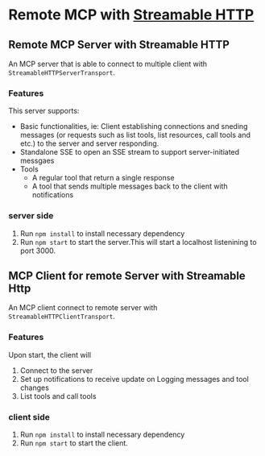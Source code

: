 # Remote MCP with [Streamable HTTP](https://modelcontextprotocol.io/specification/2025-03-26/basic/transports#streamable-http)

## Remote MCP Server with Streamable HTTP


An MCP server that is able to connect to multiple client with `StreamableHTTPServerTransport`.

### Features
This server supports:
- Basic functionalities, ie: Client establishing connections and sneding messages (or requests such as list tools, list resources, call tools and etc.) to the server and server responding.
- Standalone SSE to open an SSE stream to support server-initiated messgaes
- Tools
    - A regular tool that return a single response
    - A tool that sends multiple messages back to the client with notifications



### server side
1. Run `npm install` to install necessary dependency
2. Run `npm start` to start the server.This will start a localhost listenining to port 3000.


## MCP Client for remote Server with Streamable Http

An MCP client connect to remote server with `StreamableHTTPClientTransport`.

### Features
Upon start, the client will
1. Connect to the server
2. Set up notifications to receive update on Logging messages and tool changes
3. List tools and call tools


### client side
1. Run `npm install` to install necessary dependency
2. Run `npm start` to start the client.
